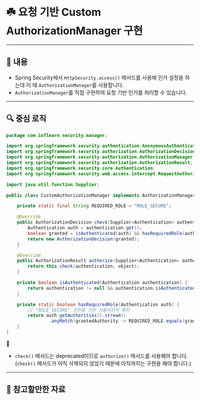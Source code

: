 # ☘️ 요청 기반 Custom AuthorizationManager 구현

---

## 📖 내용
- Spring Security에서 `HttpSecurity.access()` 메서드를 사용해 인가 설정을 하는데 이 때 `AuthorizationManager`를 사용합니다.
- `AuthorizationManager`를 직접 구현하여 요청 기반 인가를 처리할 수 있습니다.

---

## 🔍 중심 로직

```java
package com.inflearn.security.manager;

import org.springframework.security.authentication.AnonymousAuthenticationToken;
import org.springframework.security.authorization.AuthorizationDecision;
import org.springframework.security.authorization.AuthorizationManager;
import org.springframework.security.authorization.AuthorizationResult;
import org.springframework.security.core.Authentication;
import org.springframework.security.web.access.intercept.RequestAuthorizationContext;

import java.util.function.Supplier;

public class CustomAuthorizationManager implements AuthorizationManager<RequestAuthorizationContext> {

    private static final String REQUIRED_ROLE = "ROLE_SECURE";

    @Override
    public AuthorizationDecision check(Supplier<Authentication> authentication, RequestAuthorizationContext object) {
        Authentication auth = authentication.get();
        boolean granted = isAuthenticated(auth) && hasRequiredRole(auth);
        return new AuthorizationDecision(granted);
    }

    @Override
    public AuthorizationResult authorize(Supplier<Authentication> authentication, RequestAuthorizationContext object) {
        return this.check(authentication, object);
    }

    private boolean isAuthenticated(Authentication authentication) {
        return authentication != null && authentication.isAuthenticated() && !(authentication instanceof AnonymousAuthenticationToken);
    }

    private static boolean hasRequiredRole(Authentication auth) {
        // "ROLE_SECURE" 권한을 가진 사용자인지 확인
        return auth.getAuthorities().stream()
                .anyMatch(grantedAuthority -> REQUIRED_ROLE.equals(grantedAuthority.getAuthority()));
    }
}
```

📌
- `check()` 메서드는 deprecated이므로 `authorize()` 메서드를 사용해야 합니다. (`check()` 메서드가 아직 삭제되지 않았기 때문에 아직까지는 구현을 해야 합니다.)

---

## 📂 참고할만한 자료

